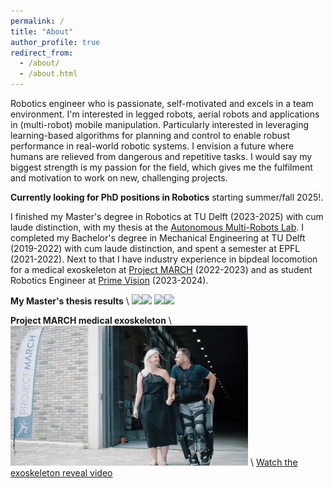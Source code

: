 ```yaml
---
permalink: /
title: "About"
author_profile: true
redirect_from: 
  - /about/
  - /about.html
---
```


Robotics engineer who is passionate, self-motivated and excels in a team environment. I'm interested in legged robots, aerial robots and applications in (multi-robot) mobile manipulation. Particularly
interested in leveraging learning-based algorithms for planning and control to enable robust performance in
real-world robotic systems. I envision a future where humans are relieved from dangerous and repetitive tasks. I would say my biggest strength is my passion for the field, which gives me the fulfilment and motivation to work on new, challenging projects.

**Currently looking for PhD positions in Robotics** starting summer/fall 2025!.

I finished my Master's degree in Robotics at TU Delft (2023-2025) with cum laude distinction, with my thesis at the [Autonomous Multi-Robots Lab](https://autonomousrobots.nl/). I completed my Bachelor's degree in Mechanical Engineering at TU Delft (2019-2022) with cum laude distinction, and spent a semester at EPFL (2021-2022). Next to that I have industry experience in bipdeal locomotion for a medical exoskeleton at [Project MARCH](https://www.projectmarch.nl/) (2022-2023) and as student Robotics Engineer at [Prime Vision](https://primevision.com/) (2023-2024).

**My Master's thesis results** \\
<img src="/files/nominal_case.gif" width="380"/><img src="/files/failure_case.gif" width="380"/>
<img src="/files/unknown_disturbance.gif" width="380"/><img src="/files/hetero_agents.gif" width="380"/>

**Project MARCH medical exoskeleton** \\
<img src="/files/project_march.png" width="380"/> \\
[Watch the exoskeleton reveal video](https://www.youtube.com/watch?v=sCulnQ4EEDU&ab_channel=ProjectMARCH)